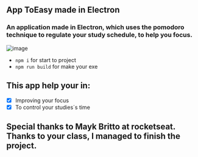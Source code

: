 ## App ToEasy made in Electron

### An application made in Electron, which uses the pomodoro technique to regulate your study schedule, to help you focus.


![image](https://user-images.githubusercontent.com/77704994/131227307-ae6485af-c076-414e-95f1-15a4904e539b.png)


* `npm i`  for start to project
* `npm run build`  for make your exe

## This app help your in:

- [x] Improving your focus
- [x] To control your studies´s time

## Special thanks to Mayk Britto at rocketseat. Thanks to your class, I managed to finish the project.
